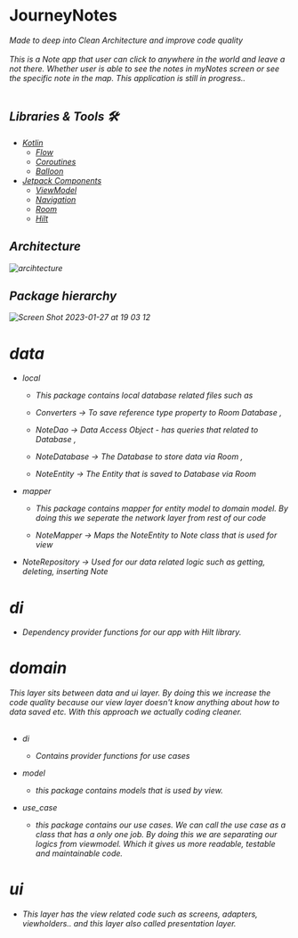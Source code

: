 
# JourneyNotes
<i>Made to deep into Clean Architecture and improve code quality<i>
<br><br>
This is a Note app that user can click to anywhere in the world and leave a not there. 
Whether user is able to see the notes in myNotes screen or see the specific note in the map. 
This application is still in progress..
<br><br>

## Libraries & Tools 🛠️
- [Kotlin](https://kotlinlang.org/docs/home.html)
  - [Flow](https://developer.android.com/kotlin/flow)
  - [Coroutines](https://developer.android.com/kotlin/coroutines)
  - [Balloon](https://github.com/skydoves/Balloon)
- [Jetpack Components](https://developer.android.com/jetpack)
    - [ViewModel](https://developer.android.com/topic/libraries/architecture/viewmodel)
    - [Navigation](https://developer.android.com/guide/navigation/navigation-getting-started)
    - [Room](https://developer.android.com/training/data-storage/room)
    - [Hilt](https://developer.android.com/training/dependency-injection)
    
## Architecture 
![arcihtecture](https://user-images.githubusercontent.com/109312197/215129481-dfbec2d9-8932-48eb-a0a0-fa04f53326d2.png)

## Package hierarchy
![Screen Shot 2023-01-27 at 19 03 12](https://user-images.githubusercontent.com/109312197/215132642-a2d588b1-74ac-4c2b-8e27-a4ae0b878751.png)

# data
 - local
    
   - This package contains local database related files such as 
        
    -    Converters -> To save reference type property to Room Database ,
        
     -   NoteDao -> Data Access Object - has queries that related to Database ,
        
      -  NoteDatabase -> The Database to store data via Room ,
        
      - NoteEntity -> The Entity that is saved to Database via Room
        
- mapper
	- This package contains mapper for entity model to domain model. By doing this we seperate the network layer from rest of our code
        
	 - NoteMapper -> Maps the NoteEntity to Note class that is used for view
        
 - NoteRepository -> Used for our data related logic such as getting, deleting, inserting Note 

# di
   - Dependency provider functions for our app with Hilt library.

# domain
This layer sits between data and ui layer. By doing this we increase the code quality because our view layer doesn't know anything about how to data saved etc. With this approach we actually coding cleaner.  <br><br>
    
- di 
	- Contains provider functions for use cases
                
 - model
   - this package contains models that is used by view.
            
  - use_case
	   - this package contains our use cases. We can call the use case as a class that has a only one job. By doing this we are separating our logics from viewmodel. Which it gives us more readable, testable and maintainable code.

# ui
- This layer has the view related code such as screens, adapters, viewholders.. and this layer also called presentation layer. 

            
